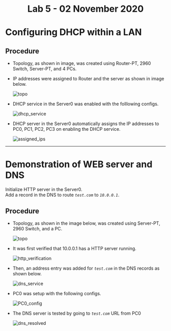 <div align='center'>
 <h1>Lab 5 - 02 November 2020</h1>
</div>

# Configuring DHCP within a LAN

## Procedure

-   Topology, as shown in image, was created using Router-PT, 2960 Switch, Server-PT, and 4 PCs.

-   IP addresses were assigned to Router and the server as shown in image below.

    ![topo](images/1_topo.png)

-   DHCP service in the Server0 was enabled with the folllowing configs.

    ![dhcp_service](images/1_dhcp_service.png)

-   DHCP server in the Server0 automatically assigns the IP addresses to PC0, PC1, PC2, PC3 on enabling the DHCP service.

    ![assigned_ips](images/1_auto_assigned.png)

---

# Demonstration of WEB server and DNS

Initialize HTTP server in the Server0.  
Add a record in the DNS to route _`test.com`_ to _`10.0.0.1`_.

## Procedure

-   Topology, as shown in the image below, was created using Server-PT, 2960 Switch, and a PC.

    ![topo](images/2_topo.png)

-   It was first verified that 10.0.0.1 has a HTTP server running.

    ![http_verification](images/2_http_server_verification.png)

-   Then, an address entry was added for _`test.com`_ in the DNS records as shown below.

    ![dns_service](images/2_dns_service.png)

-   PC0 was setup with the following configs.

    ![PC0_config](images/2_PC0_config.png)

-   The DNS server is tested by going to _`test.com`_ URL from PC0

    ![dns_resolved](images/2_pc0_resolved.png)
